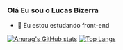 ### Olá Eu sou o Lucas Bizerra


- 🌱 Eu estou estudando front-end

[![Anurag's GitHub stats](https://github-readme-stats.vercel.app/api?username=Lucasb310)](https://github.com/anuraghazra/github-readme-stats)
[![Top Langs](https://github-readme-stats.vercel.app/api/top-langs/?username=Lucasb310)](https://github.com/anuraghazra/github-readme-stats)
##
